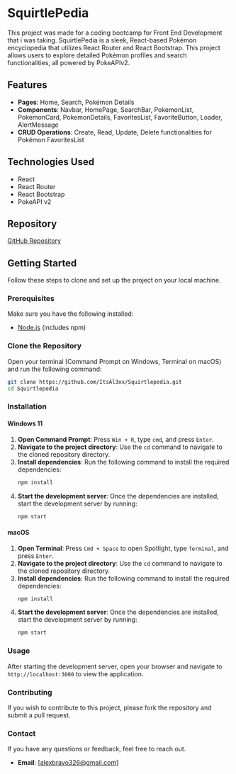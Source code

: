 
# SquirtlePedia

This project was made for a coding bootcamp for Front End Development that i was taking.
SquirtlePedia is a sleek, React-based Pokémon encyclopedia that utilizes React Router and React Bootstrap. This project allows users to explore detailed Pokémon profiles and search functionalities, all powered by PokeAPIv2.

## Features

- **Pages**: Home, Search, Pokémon Details
- **Components**: Navbar, HomePage, SearchBar, PokemonList, PokemonCard, PokemonDetails, FavoritesList, FavoriteButton, Loader, AlertMessage
- **CRUD Operations**: Create, Read, Update, Delete functionalities for Pokémon FavoritesList

## Technologies Used

- React
- React Router
- React Bootstrap
- PokeAPI v2

## Repository

[GitHub Repository](https://github.com/ItsAl3xx/Squirtlepedia.git)

## Getting Started

Follow these steps to clone and set up the project on your local machine.

### Prerequisites

Make sure you have the following installed:

- [Node.js](https://nodejs.org/) (includes npm)

### Clone the Repository

Open your terminal (Command Prompt on Windows, Terminal on macOS) and run the following command:

```sh
git clone https://github.com/ItsAl3xx/Squirtlepedia.git
cd Squirtlepedia
```

### Installation

#### Windows 11

1. **Open Command Prompt**: Press `Win + R`, type `cmd`, and press `Enter`.
2. **Navigate to the project directory**: Use the `cd` command to navigate to the cloned repository directory.
3. **Install dependencies**: Run the following command to install the required dependencies:
   ```sh
   npm install
   ```
4. **Start the development server**: Once the dependencies are installed, start the development server by running:
   ```sh
   npm start
   ```

#### macOS

1. **Open Terminal**: Press `Cmd + Space` to open Spotlight, type `Terminal`, and press `Enter`.
2. **Navigate to the project directory**: Use the `cd` command to navigate to the cloned repository directory.
3. **Install dependencies**: Run the following command to install the required dependencies:
   ```sh
   npm install
   ```
4. **Start the development server**: Once the dependencies are installed, start the development server by running:
   ```sh
   npm start
   ```

### Usage

After starting the development server, open your browser and navigate to `http://localhost:3000` to view the application.

### Contributing

If you wish to contribute to this project, please fork the repository and submit a pull request.


### Contact

If you have any questions or feedback, feel free to reach out.

- **Email**: [alexbravo326@gmail.com]

